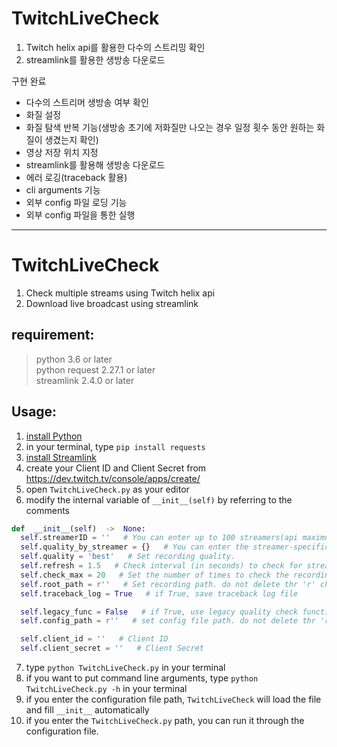 # TwitchLiveCheck

1. Twitch helix api를 활용한 다수의 스트리밍 확인
2. streamlink를 활용한 생방송 다운로드


구현 완료   
* 다수의 스트리머 생방송 여부 확인
* 화질 설정
* 화질 탐색 반복 기능(생방송 초기에 저화질만 나오는 경우 일정 횟수 동안 원하는 화질이 생겼는지 확인)
* 영상 저장 위치 지정
* streamlink를 활용해 생방송 다운로드
* 에러 로깅(traceback 활용)
* cli arguments 기능
* 외부 config 파일 로딩 기능
* 외부 config 파일을 통한 실행
***

# TwitchLiveCheck

1. Check multiple streams using Twitch helix api
2. Download live broadcast using streamlink


## requirement:
> python 3.6 or later   
> python request 2.27.1 or later   
> streamlink 2.4.0 or later   


## Usage:
1. [install Python](https://www.python.org/downloads/)
2. in your terminal, type `pip install requests`
3. [install Streamlink](https://github.com/streamlink/streamlink/releases)
4. create your Client ID and Client Secret from <https://dev.twitch.tv/console/apps/create/>
5. open `TwitchLiveCheck.py` as your editor
6. modify the internal variable of `__init__(self)` by referring to the comments
```python
def  __init__(self)  ->  None:
  self.streamerID = ''   # You can enter up to 100 streamers(api maximum limit), separated by spaces example: "username1 username2 ... "
  self.quality_by_streamer = {}   # You can enter the streamer-specific quality if necessary. Don't overlap self.streamerID. example: {"username 1":"quality 1", "username 2":"quality 2"}
  self.quality = 'best'   # Set recording quality.
  self.refresh = 1.5   # Check interval (in seconds) to check for streams. you can enter decimals
  self.check_max = 20   # Set the number of times to check the recording quality. If there's no recording quality beyond the number of searches, change the quality to best. you must enter an integer
  self.root_path = r''   # Set recording path. do not delete thr 'r' character
  self.traceback_log = True   # if True, save traceback log file

  self.legacy_func = False   # if True, use legacy quality check functions
  self.config_path = r''   # set config file path. do not delete thr 'r' character

  self.client_id = ''   # Client ID
  self.client_secret = ''   # Client Secret
```
7. type `python TwitchLiveCheck.py` in your terminal
8. if you want to put command line arguments, type `python TwitchLiveCheck.py -h` in your terminal
9. if you enter the configuration file path, `TwitchLiveCheck` will load the file and fill `__init__` automatically
10. if you enter the `TwitchLiveCheck.py` path, you can run it through the configuration file.